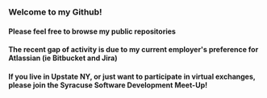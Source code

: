 ### Welcome to my Github!

#### Please feel free to browse my public repositories

#### The recent gap of activity is due to my current employer's preference for Atlassian (ie Bitbucket and Jira)



#### If you live in Upstate NY, or just want to participate in virtual exchanges, please join the Syracuse Software Development Meet-Up!
